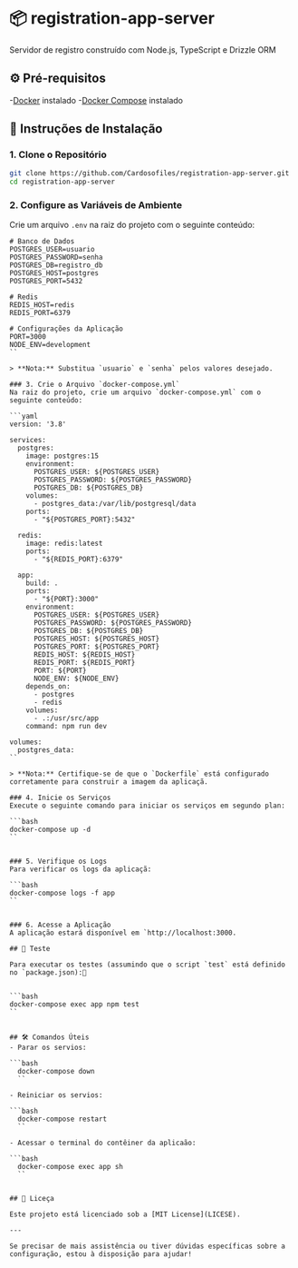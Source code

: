 # 📦 registration-app-server

Servidor de registro construído com Node.js, TypeScript e Drizzle ORM

## ⚙️ Pré-requisitos

-[Docker](https://www.docker.com/get-started) instalado -[Docker Compose](https://docs.docker.com/compose/install/) instalado

## 🚀 Instruções de Instalação

### 1. Clone o Repositório

```bash
git clone https://github.com/Cardosofiles/registration-app-server.git
cd registration-app-server

```

### 2. Configure as Variáveis de Ambiente

Crie um arquivo `.env` na raiz do projeto com o seguinte conteúdo:

````env
# Banco de Dados
POSTGRES_USER=usuario
POSTGRES_PASSWORD=senha
POSTGRES_DB=registro_db
POSTGRES_HOST=postgres
POSTGRES_PORT=5432

# Redis
REDIS_HOST=redis
REDIS_PORT=6379

# Configurações da Aplicação
PORT=3000
NODE_ENV=development
``

> **Nota:** Substitua `usuario` e `senha` pelos valores desejado.

### 3. Crie o Arquivo `docker-compose.yml`
Na raiz do projeto, crie um arquivo `docker-compose.yml` com o seguinte conteúdo:

```yaml
version: '3.8'

services:
  postgres:
    image: postgres:15
    environment:
      POSTGRES_USER: ${POSTGRES_USER}
      POSTGRES_PASSWORD: ${POSTGRES_PASSWORD}
      POSTGRES_DB: ${POSTGRES_DB}
    volumes:
      - postgres_data:/var/lib/postgresql/data
    ports:
      - "${POSTGRES_PORT}:5432"

  redis:
    image: redis:latest
    ports:
      - "${REDIS_PORT}:6379"

  app:
    build: .
    ports:
      - "${PORT}:3000"
    environment:
      POSTGRES_USER: ${POSTGRES_USER}
      POSTGRES_PASSWORD: ${POSTGRES_PASSWORD}
      POSTGRES_DB: ${POSTGRES_DB}
      POSTGRES_HOST: ${POSTGRES_HOST}
      POSTGRES_PORT: ${POSTGRES_PORT}
      REDIS_HOST: ${REDIS_HOST}
      REDIS_PORT: ${REDIS_PORT}
      PORT: ${PORT}
      NODE_ENV: ${NODE_ENV}
    depends_on:
      - postgres
      - redis
    volumes:
      - .:/usr/src/app
    command: npm run dev

volumes:
  postgres_data:
``

> **Nota:** Certifique-se de que o `Dockerfile` está configurado corretamente para construir a imagem da aplicaçã.

### 4. Inicie os Serviços
Execute o seguinte comando para iniciar os serviços em segundo plan:

```bash
docker-compose up -d
``


### 5. Verifique os Logs
Para verificar os logs da aplicaçã:

```bash
docker-compose logs -f app
``


### 6. Acesse a Aplicação
A aplicação estará disponível em `http://localhost:3000.

## 🧪 Teste

Para executar os testes (assumindo que o script `test` está definido no `package.json):


```bash
docker-compose exec app npm test
``


## 🛠️ Comandos Úteis
- Parar os servios:

```bash
  docker-compose down
  ``

- Reiniciar os servios:

```bash
  docker-compose restart
  ``

- Acessar o terminal do contêiner da aplicaão:

```bash
  docker-compose exec app sh
  ``


## 📄 Liceça

Este projeto está licenciado sob a [MIT License](LICESE).

---

Se precisar de mais assistência ou tiver dúvidas específicas sobre a configuração, estou à disposição para ajudar!
````

